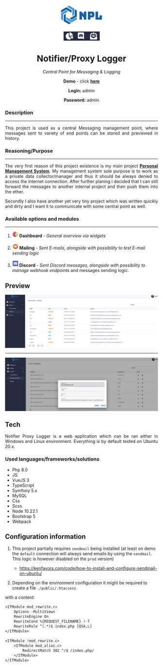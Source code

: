 <p align="center">
<img src="https://github.com/Volmarg/notifier-proxy-logger/blob/main/public/assets/images/logo.png?raw=true" width="150px;" />
</p>
<p align="center">
<img src="https://github.com/Volmarg/notifier-proxy-logger/blob/main/public/assets/images/icons/icons.png?raw=true" height="30px" />
</p>
<h1 align="center">Notifier/Proxy Logger</h1>
<p align="center"><i>Central Point for Messaging & Logging </i></p>

<p align="center"><b>Demo</b> - click <a href="http://notifier-proxy-logger.com.pl/login"><b>here </b></a></p>
<p align="center"><b>Login:</b> admin</p>
<p align="center"><b>Password:</b> admin</p>

<h3>Description</h3>
<hr>
<p align="justify">
	This project is used as a central Messaging management point, where messages sent to variety of end points can be stored and previewed in history.
</p>

<h3>Reasoning/Purpose</h3>
<hr>

<p align="justify">
    The very first reason of this project existence is my main project <b><a href="https://github.com/Volmarg/personal-management-system">Personal Management System</a></b>. 
My management system sole purpose is to work as a private data collector/manager and thus it should be always denied to access the internet connection. After further 
planing i decided that I can still forward the messages to another internal project and then push them into the ether. 
</p>

<p align="justify">
    Secondly I also have another yet very tiny project which was written quickly and dirty and I want it to communicate with some central point as well.
</p>

<h3>Available options and modules</h3>
<hr>

<ol>
    <li><b style="display:inline"><img src="https://github.com/Volmarg/notifier-proxy-logger/blob/main/public/assets/images/icons/dashboard.png?raw=true" height="20px"/> Dashboard</b> - <span align="justify"><i>General overview via widgets</i>
        </span></li><br/>
    <li><b style="display:inline"><img src="https://github.com/Volmarg/notifier-proxy-logger/blob/main/public/assets/images/icons/email.png?raw=true" height="20px"/> Mailing</b> - <span align="justify"><i>Sent E-mails, alongside with possibility to test E-mail sending logic </i>
        </span></li><br/>
    <li><b style="display:inline"><img src="https://raw.githubusercontent.com/Volmarg/notifier-proxy-logger/main/public/assets/images/icons/discord.png" height="20px"/> Discord</b> - <span align="justify"><i>Sent Discord messages, alongside with possibility to manage webhook endpoints </i> 
and messages sending logic.</span></li>
</ol>

<h2>Preview</h2>

<img src="https://raw.githubusercontent.com/Volmarg/notifier-proxy-logger/main/public/assets/images/demo/sent-mails-preview.jpg">

<hr>	

<img src="https://raw.githubusercontent.com/Volmarg/notifier-proxy-logger/main/public/assets/images/demo/webhook-managemen-preview.jpg">

<h2>Tech</h2>
<p style="text-align:justify;">
    Notifier Proxy Logger is a web application which can be ran either in Windows and Linux environment. 
Everything is by default tested on Ubuntu 20.x.
</p>

<h3>Used languages/frameworks/solutions</h3>

<ul>
<li>Php 8.0</li>
<li>JS</li>
<li>VueJS 3</li>
<li>TypeScript</li>
<li>Symfony 5.x</li>
<li>MySQL</li>
<li>Css</li>
<li>Scss</li>
<li>Node 10.22.1</li>
<li>Bootstrap 5</li>
<li>Webpack</li>
</ul>

<h2>Configuration information</h2>

1. This project partially requires `sendmail` being installed (at least on demo the `default` connection will always send emails 
   by using the `sendmail`. This logic is however disabled on the `prod` version)
    - https://kenfavors.com/code/how-to-install-and-configure-sendmail-on-ubuntu/

2. Depending on the environment configuration it might be required to create a file `./public/.htaccess`

with a content:
```apacheconf
<IfModule mod_rewrite.c>
    Options -MultiViews
    RewriteEngine On
    RewriteCond %{REQUEST_FILENAME} !-f
    RewriteRule ^(.*)$ index.php [QSA,L]
</IfModule>

<IfModule !mod_rewrite.c>
    <IfModule mod_alias.c>
        RedirectMatch 302 ^/$ /index.php/
    </IfModule>
</IfModule>
```
